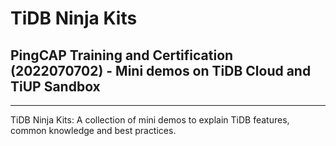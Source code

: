 # TiDB Ninja Kits
## PingCAP Training and Certification (2022070702) - Mini demos on TiDB Cloud and TiUP Sandbox
-----------------------
TiDB Ninja Kits: A collection of mini demos to explain TiDB features, common knowledge and best practices.